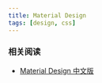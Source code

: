 ```yaml
---
title: Material Design
tags: [design, css]
---
```

### 相关阅读
- [Material Design 中文版](http://wiki.jikexueyuan.com/project/material-design/)